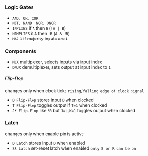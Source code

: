 ### Logic Gates
- `AND, OR, XOR`
- `NOT, NAND, NOR, XNOR`
- `IMPLIES` if `A` then `B` (`!A | B`)
- `NIMPLIES` if `A` then `!B` (`A & !B`)
- `MAJ` `1` if majority inputs are `1`
### Components
- `MUX` multiplexer, selects inputs via input index
- `DMUX` demultiplexer, sets output at input index to `1`
##### Flip-Flop
changes only when clock ticks `rising/falling edge of clock signal`
- `D Flip-Flop` stores input `D` when clocked
- `T Flip-Flop` toggles output if `T=1` when clocked
- `JK Flip-Flop` like `SR` but `J=1,K=1` toggles output when clocked
### Latch
changes only when enable pin is active
- `D Latch` stores input `D` when enabled
- `SR Latch` set-reset latch when enabled `only S or R can be on`